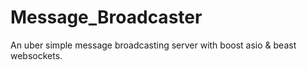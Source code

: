 # Message_Broadcaster
An uber simple message broadcasting server with boost asio & beast websockets.
